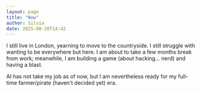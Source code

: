 ```yaml
---
layout: page
title: "Now"
author: Silvia
date: 2025-08-20T14:42
---
```


I still live in London, yearning to move to the countryside. I still struggle with wanting to be everywhere but here.
I am about to take a few months break from work; meanwhile, I am building a game (about hacking... nerd) and having a blast.

AI has not take my job as of now, but I am nevertheless ready for my full-time farmer/pirate (haven't decided yet) era.